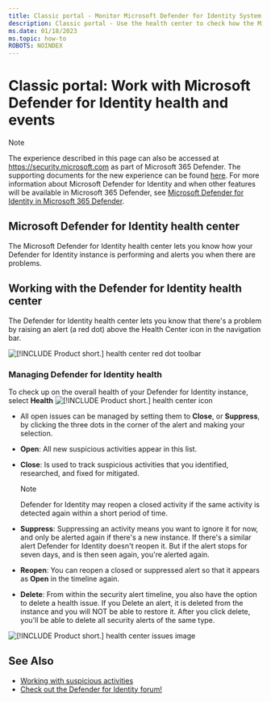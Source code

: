 ```yaml
---
title: Classic portal - Monitor Microsoft Defender for Identity System Health and Events
description: Classic portal - Use the health center to check how the Microsoft Defender for Identity service is working and be alerted to potential problems and view system events in the Event viewer.
ms.date: 01/18/2023
ms.topic: how-to
ROBOTS: NOINDEX
---
```


# Classic portal: Work with Microsoft Defender for Identity health and events

> [!NOTE]
> The experience described in this page can also be accessed at <https://security.microsoft.com> as part of Microsoft 365 Defender. The supporting documents for the new experience can be found [here](/microsoft-365/security/defender-identity/sensor-health). For more information about Microsoft Defender for Identity and when other features will be available in Microsoft 365 Defender, see [Microsoft Defender for Identity in Microsoft 365 Defender](/microsoft-365/security/defender/microsoft-365-security-center-mdi).

## Microsoft Defender for Identity health center

The Microsoft Defender for Identity health center lets you know how your Defender for Identity instance is performing and alerts you when there are problems.

## Working with the Defender for Identity health center

The Defender for Identity health center lets you know that there's a problem by raising an alert (a red dot) above the Health Center icon in the navigation bar.

![[!INCLUDE [Product short.](includes/product-short.md)] health center red dot toolbar](media/health-bar.png)

### Managing Defender for Identity health

To check up on the overall health of your Defender for Identity instance, select **Health** ![[!INCLUDE [Product short.](includes/product-short.md)] health center icon](media/red-dot.png)

- All open issues can be managed by setting them to **Close**,  or **Suppress**, by clicking the three dots in the corner of the alert and making your selection.

- **Open**: All new suspicious activities appear in this list.

- **Close**: Is used to track suspicious activities that you identified, researched, and fixed for mitigated.

    > [!NOTE]
    > Defender for Identity may reopen a closed activity if the same activity is detected again within a short period of time.

- **Suppress**: Suppressing an activity means you want to ignore it for now, and only be alerted again if there's a new instance. If there's a similar alert Defender for Identity doesn't reopen it. But if the alert stops for seven days, and is then seen again, you're alerted again.

- **Reopen**: You can reopen a closed or suppressed alert so that it appears as **Open** in the timeline again.

- **Delete**: From within the security alert timeline, you also have the option to delete a health issue. If you Delete an alert, it is deleted from the instance and you will NOT be able to restore it. After you click delete, you'll be able to delete all security alerts of the same type.

![[!INCLUDE [Product short.](includes/product-short.md)] health center issues image](media/health-issue.png)

## See Also

- [Working with suspicious activities](/defender-for-identity/manage-security-alerts)
- [Check out the Defender for Identity forum!](<https://aka.ms/MDIcommunity>)
